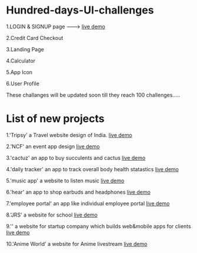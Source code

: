 # Hundred-days-UI-challenges

  1.LOGIN & SIGNUP page ---> <a href="https://xd.adobe.com/view/16f9ad77-b836-4555-b5b3-8cbf76d3ed63-43aa/" > live demo </a>
  
  2.Credit Card Checkout   
  
  3.Landing Page
  
  4.Calculator
  
  5.App Icon
  
  
  6.User Profile
  
  These challanges will be updated soon till they reach 100 challenges.....

# List of new projects

1.'Tripsy' a Travel website design of India. <a href = "https://xd.adobe.com/view/066a0216-9401-4603-80e8-fd4bca293eef-5339/" > live demo </a>
  
  
2.'NCF' an event app design <a href="https://www.figma.com/proto/Uj7ttwrJqJLIUVCiAfDkSL/NCF-app?node-id=22%3A37&scaling=scale-down&page-id=0%3A1&starting-point-node-       id=22%3A37"> live demo </a>


3.'cactuz' an app to buy succulents and cactus <a href="https://www.figma.com/proto/ecsZpL09y64WBO2aDrpTTu/Untitled?node-id=1%3A2&scaling=scale-down&page-id=0%3A1&starting-point-node-id=1%3A2">live demo</a>


4.'daily tracker' an app to track overall body health statastics <a href="https://www.figma.com/proto/QDCp20XMcJbV0UwVJAAZsD/daily-tracker?node-id=1%3A2&scaling=scale-down&page-id=0%3A1&starting-point-node-id=1%3A2">live demo</a>

5.'music app' a website to listen music <a href="https://xd.adobe.com/view/709ca14d-3d38-4158-acec-ea680778f797-25cf/?hints=off"> live demo </a>


6.'hear' an app to shop earbuds and headphones <a href="https://www.figma.com/file/PCP0RyiJr9Vuz3u9izfn2M/hear?type=design&node-id=0%3A1&mode=design&t=tPI9KwKeUM2q3lko-1"> live demo</a>

7.'employee portal' an app like individual employee portal <a href="https://www.figma.com/file/ACT9S5gVgfbNaxiSd0a03a/employee-internal-site?type=design&node-id=0%3A1&mode=design&t=h9lbaQY8ZbpUHIHq-1"> live demo </a>

8.'JRS' a website for school <a href="https://www.figma.com/proto/wZnCtPxAlzhkiJEsoARsRW/JRS?type=design&t=qYS2q4oKCLVoKeDX-1&scaling=min-zoom&page-id=0%3A1&starting-point-node-id=1%3A2&node-id=1-2&mode=design"> live demo </a>

9.'' a website for startup company which builds web&mobile apps for clients <a href="https://www.figma.com/proto/ODVZVZstA0EhbfLBQ3oHUN/freelance-project?type=design&node-id=5-720&t=3i6xk7HVK5CkkxfR-1&scaling=min-zoom&page-id=0%3A1&starting-point-node-id=5%3A720&mode=design"> live demo </a>

10.'Anime World' a website for Anime livestream <a href="https://www.figma.com/proto/TLIi3mTPfL0LIjNkrbc8yK/Anime-streaming-web-ui?type=design&node-id=4-139&t=1CsUwMTCySMA1j2Z-0&scaling=min-zoom&page-id=0%3A1&starting-point-node-id=4%3A139"> live demo </a>
